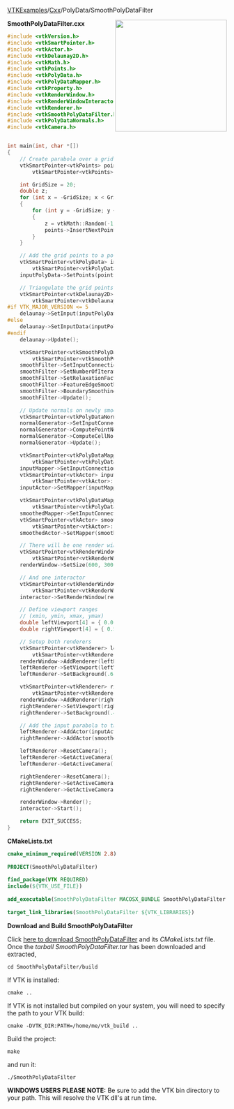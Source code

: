 [VTKExamples](Home)/[Cxx](Cxx)/PolyData/SmoothPolyDataFilter

<img align="right" src="https://github.com/lorensen/VTKExamples/raw/master/Testing/Baseline/PolyData/TestSmoothPolyDataFilter.png" width="256" />

**SmoothPolyDataFilter.cxx**
```c++
#include <vtkVersion.h>
#include <vtkSmartPointer.h>
#include <vtkActor.h>
#include <vtkDelaunay2D.h>
#include <vtkMath.h>
#include <vtkPoints.h>
#include <vtkPolyData.h>
#include <vtkPolyDataMapper.h>
#include <vtkProperty.h>
#include <vtkRenderWindow.h>
#include <vtkRenderWindowInteractor.h>
#include <vtkRenderer.h>
#include <vtkSmoothPolyDataFilter.h>
#include <vtkPolyDataNormals.h>
#include <vtkCamera.h>


int main(int, char *[])
{
    // Create parabola over a grid of points
    vtkSmartPointer<vtkPoints> points =
        vtkSmartPointer<vtkPoints>::New();

    int GridSize = 20;
    double z;
    for (int x = -GridSize; x < GridSize; x++)
    {
        for (int y = -GridSize; y < GridSize; y++)
        {
            z = vtkMath::Random(-1, 1)+ 0.05*x*x + 0.05*y*y;
            points->InsertNextPoint(x, y, z);
        }
    }

    // Add the grid points to a polydata object
    vtkSmartPointer<vtkPolyData> inputPolyData =
        vtkSmartPointer<vtkPolyData>::New();
    inputPolyData->SetPoints(points);

    // Triangulate the grid points
    vtkSmartPointer<vtkDelaunay2D> delaunay =
        vtkSmartPointer<vtkDelaunay2D>::New();
#if VTK_MAJOR_VERSION <= 5
    delaunay->SetInput(inputPolyData);
#else
    delaunay->SetInputData(inputPolyData);
#endif
    delaunay->Update();

    vtkSmartPointer<vtkSmoothPolyDataFilter> smoothFilter =
        vtkSmartPointer<vtkSmoothPolyDataFilter>::New();
    smoothFilter->SetInputConnection(delaunay->GetOutputPort());
    smoothFilter->SetNumberOfIterations(15);
    smoothFilter->SetRelaxationFactor(0.1);
    smoothFilter->FeatureEdgeSmoothingOff();
    smoothFilter->BoundarySmoothingOn();
    smoothFilter->Update();

    // Update normals on newly smoothed polydata
    vtkSmartPointer<vtkPolyDataNormals> normalGenerator = vtkSmartPointer<vtkPolyDataNormals>::New();
    normalGenerator->SetInputConnection(smoothFilter->GetOutputPort());
    normalGenerator->ComputePointNormalsOn();
    normalGenerator->ComputeCellNormalsOn();
    normalGenerator->Update();

    vtkSmartPointer<vtkPolyDataMapper> inputMapper =
        vtkSmartPointer<vtkPolyDataMapper>::New();
    inputMapper->SetInputConnection(delaunay->GetOutputPort());
    vtkSmartPointer<vtkActor> inputActor =
        vtkSmartPointer<vtkActor>::New();
    inputActor->SetMapper(inputMapper);

    vtkSmartPointer<vtkPolyDataMapper> smoothedMapper =
        vtkSmartPointer<vtkPolyDataMapper>::New();
    smoothedMapper->SetInputConnection(normalGenerator->GetOutputPort());
    vtkSmartPointer<vtkActor> smoothedActor =
        vtkSmartPointer<vtkActor>::New();
    smoothedActor->SetMapper(smoothedMapper);

    // There will be one render window
    vtkSmartPointer<vtkRenderWindow> renderWindow =
        vtkSmartPointer<vtkRenderWindow>::New();
    renderWindow->SetSize(600, 300);

    // And one interactor
    vtkSmartPointer<vtkRenderWindowInteractor> interactor =
        vtkSmartPointer<vtkRenderWindowInteractor>::New();
    interactor->SetRenderWindow(renderWindow);

    // Define viewport ranges
    // (xmin, ymin, xmax, ymax)
    double leftViewport[4] = { 0.0, 0.0, 0.5, 1.0 };
    double rightViewport[4] = { 0.5, 0.0, 1.0, 1.0 };

    // Setup both renderers
    vtkSmartPointer<vtkRenderer> leftRenderer =
        vtkSmartPointer<vtkRenderer>::New();
    renderWindow->AddRenderer(leftRenderer);
    leftRenderer->SetViewport(leftViewport);
    leftRenderer->SetBackground(.6, .5, .4);

    vtkSmartPointer<vtkRenderer> rightRenderer =
        vtkSmartPointer<vtkRenderer>::New();
    renderWindow->AddRenderer(rightRenderer);
    rightRenderer->SetViewport(rightViewport);
    rightRenderer->SetBackground(.4, .5, .6);

    // Add the input parabola to the left and the smoothed parabola to the right
    leftRenderer->AddActor(inputActor);
    rightRenderer->AddActor(smoothedActor);

    leftRenderer->ResetCamera();
    leftRenderer->GetActiveCamera()->Azimuth(130);
    leftRenderer->GetActiveCamera()->Elevation(-80);

    rightRenderer->ResetCamera();
    rightRenderer->GetActiveCamera()->Azimuth(130);
    rightRenderer->GetActiveCamera()->Elevation(-80);

    renderWindow->Render();
    interactor->Start();

    return EXIT_SUCCESS;
}
```
**CMakeLists.txt**
```cmake
cmake_minimum_required(VERSION 2.8)
 
PROJECT(SmoothPolyDataFilter)
 
find_package(VTK REQUIRED)
include(${VTK_USE_FILE})
 
add_executable(SmoothPolyDataFilter MACOSX_BUNDLE SmoothPolyDataFilter.cxx)
 
target_link_libraries(SmoothPolyDataFilter ${VTK_LIBRARIES})
```

**Download and Build SmoothPolyDataFilter**

Click [here to download SmoothPolyDataFilter](https://github.com/lorensen/VTKWikiExamplesTarballs/raw/master/SmoothPolyDataFilter.tar) and its *CMakeLists.txt* file.
Once the *tarball SmoothPolyDataFilter.tar* has been downloaded and extracted,
```
cd SmoothPolyDataFilter/build 
```
If VTK is installed:
```
cmake ..
```
If VTK is not installed but compiled on your system, you will need to specify the path to your VTK build:
```
cmake -DVTK_DIR:PATH=/home/me/vtk_build ..
```
Build the project:
```
make
```
and run it:
```
./SmoothPolyDataFilter
```
**WINDOWS USERS PLEASE NOTE:** Be sure to add the VTK bin directory to your path. This will resolve the VTK dll's at run time.

